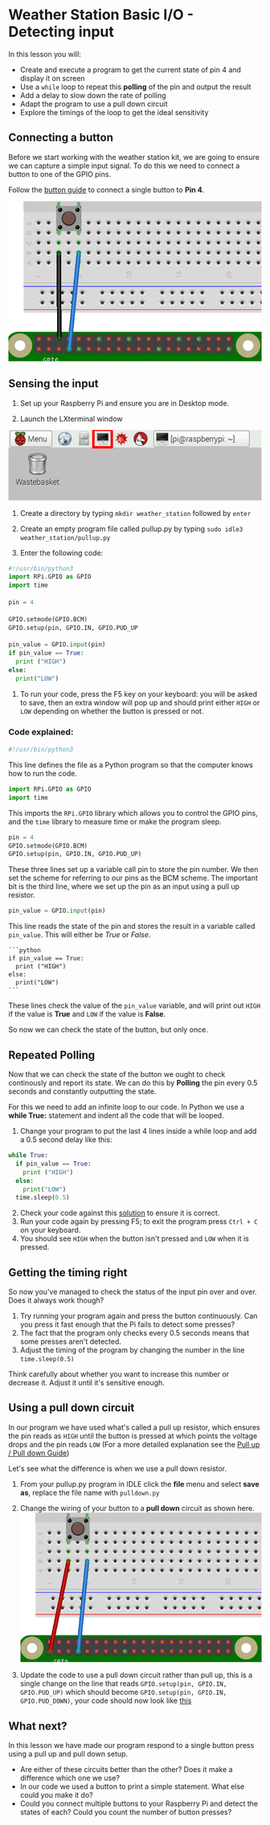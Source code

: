# Weather Station Basic I/O - Detecting input 

In this lesson you will:

- Create and execute a program to get the current state of pin 4 and display it on screen
- Use a `while` loop to repeat this **polling** of the pin and output the result
- Add a delay to slow down the rate of polling
- Adapt the program to use a pull down circuit
- Explore the timings of the loop to get the ideal sensitivity

## Connecting a button
Before we start working with the weather station kit, we are going to ensure we can capture a simple input signal. To do this we need to connect a button to one of the GPIO pins.

 Follow the [button guide](http://raspberrypi.org/guides/gpio/button.md) to connect a single button to **Pin 4**.

![Pull up wires](images/pull_up_wire.png)

## Sensing the input

1. Set up your Raspberry Pi and ensure you are in Desktop mode.

1. Launch the LXterminal window

  ![LX Terminal](images/lxterminal.png)

1. Create a directory by typing `mkdir weather_station` followed by `enter`

1. Create an empty program file called pullup.py by typing `sudo idle3 weather_station/pullup.py`

1. Enter the following code:

 ```python
 #!/usr/bin/python3
 import RPi.GPIO as GPIO
 import time

 pin = 4

 GPIO.setmode(GPIO.BCM)
 GPIO.setup(pin, GPIO.IN, GPIO.PUD_UP

 pin_value = GPIO.input(pin)
 if pin_value == True:
   print ("HIGH")
 else:
   print("LOW")
 ```

1. To run your code, press the F5 key on your keyboard: you will be asked to save, then an extra window will pop up and should print either `HIGH` or `LOW` depending on whether the button is pressed or not.

### Code explained:

  ```python
  #!/usr/bin/python3
  ```

This line defines the file as a Python program so that the computer knows how to run the code.

  ```python
  import RPi.GPIO as GPIO
  import time
  ```

This imports the `RPi.GPIO` library which allows you to control the GPIO pins, and the `time` library to measure time or make the program sleep.

  ```python
  pin = 4
  GPIO.setmode(GPIO.BCM)
  GPIO.setup(pin, GPIO.IN, GPIO.PUD_UP)
  ```

These three lines set up a variable call pin to store the pin number. We then set the scheme for referring to our pins as the BCM scheme. The important bit is the third line, where we set up the pin as an input using a pull up resistor.

   ```python
   pin_value = GPIO.input(pin)
   ```

This line reads the state of the pin and stores the result in a variable called `pin_value`. This will either be *True* or *False*.

    ```python
    if pin_value == True:
      print ("HIGH")
    else:
      print("LOW")
    ```

These lines check the value of the `pin_value` variable, and will print out `HIGH` if the value is **True** and `LOW` if the value is **False**.

So now we can check the state of the button, but only once.

## Repeated Polling
Now that we can check the state of the button we ought to check continously and report its state. We can do this by **Polling** the pin every 0.5 seconds and constantly outputting the state.

For this we need to add an infinite loop to our code. In Python we use a **while True:** statement and indent all the code that will be looped.

1. Change your program to put the last 4 lines inside a while loop and add a 0.5 second delay like this:

```python
while True:
  if pin_value == True:
    print ("HIGH")
  else:
    print("LOW")
  time.sleep(0.5)
```
2. Check your code against this [solution](code/pullup.py) to ensure it is correct.
3. Run your code again by pressing F5; to exit the program press `Ctrl + C` on your keyboard.
4. You should see `HIGH` when the button isn't pressed and `LOW` when it is pressed.

## Getting the timing right

So now you've managed to check the status of the input pin over and over. Does it always work though?

1. Try running your program again and press the button continuously. Can you press it fast enough that the Pi fails to detect some presses?
2. The fact that the program only checks every 0.5 seconds means that some presses aren't detected.
3. Adjust the timing of the program by changing the number in the line
`time.sleep(0.5)`

Think carefully about whether you want to increase this number or decrease it. Adjust it until it's sensitive enough.

## Using a pull down circuit

In our program we have used what's called a pull up resistor, which ensures the pin reads as `HIGH` until the button is pressed at which points the voltage drops and the pin reads `LOW` (For a more detailed explanation see the [Pull up / Pull down Guide](http://raspberrypi.org/guides/GPIO/pull_up_down.md))

Let's see what the difference is when we use a pull down resistor.
1. From your pullup.py program in IDLE click the **file** menu and select **save as**, replace the file name with `pulldown.py`

2. Change the wiring of your button to a **pull down** circuit as shown here.
![Pull up wires](images/pull_down_wire.png)

3. Update the code to use a pull down circuit rather than pull up, this is a single change on the line that reads
`GPIO.setup(pin, GPIO.IN, GPIO.PUD_UP)`
which should become
`GPIO.setup(pin, GPIO.IN, GPIO.PUD_DOWN)`, your code should now look like [this](code/pulldown.py)

## What next?

In this lesson we have made our program respond to a single button press using a pull up and pull down setup.

- Are either of these circuits better than the other? Does it make a difference which one we use?
- In our code we used a button to print a simple statement. What else could you make it do?
- Could you connect multiple buttons to your Raspberry Pi and detect the states of each? Could you count the number of button presses?
